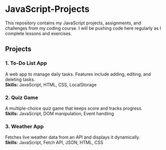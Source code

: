 # JavaScript-Projects
This repository contains my JavaScript projects, assignments, and challenges from my coding course.
I will be pushing code here regularly as I complete lessons and exercises.
## Projects

### 1. To-Do List App
A web app to manage daily tasks. Features include adding, editing, and deleting tasks.  
**Skills:** JavaScript, HTML, CSS, LocalStorage

### 2. Quiz Game
A multiple-choice quiz game that keeps score and tracks progress.  
**Skills:** JavaScript, DOM manipulation, Event handling

### 3. Weather App
Fetches live weather data from an API and displays it dynamically.  
**Skills:** JavaScript, Fetch API, JSON, HTML, CSS
